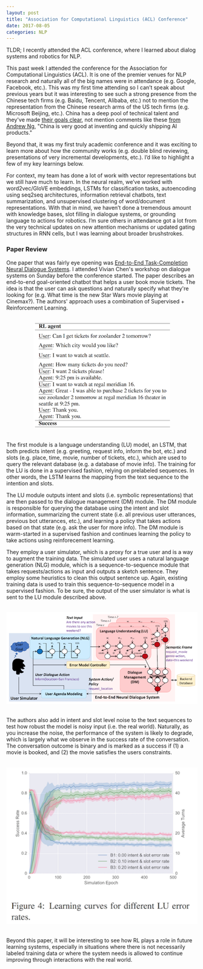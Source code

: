 ```yaml
---
layout: post
title: "Association for Computational Linguistics (ACL) Conference"
date: 2017-08-05
categories: NLP
---
```

TLDR; I recently attended the ACL conference, where I learned about dialog systems and robotics for NLP.

This past week I attended the conference for the Association for Computational Linguistics (ACL). It is one of the premier venues for NLP research and naturally all of the big names were in attendance (e.g. Google, Facebook, etc.). This was my first time attending so I can’t speak about previous years but it was interesting to see such a strong presence from the Chinese tech firms (e.g. Baidu, Tencent, Alibaba, etc.) not to mention the representation from the Chinese research arms of the US tech firms (e.g. Microsoft Beijing, etc.). China has a deep pool of technical talent and they've made <a href="https://www.nytimes.com/2017/07/20/business/china-artificial-intelligence.html" target="_blank">their goals clear</a>, not mention comments like these <a href="https://medium.com/@andrewng/opening-a-new-chapter-of-my-work-in-ai-c6a4d1595d7b" target="_blank">from Andrew Ng</a>, "China is very good at inventing and quickly shipping AI products."

Beyond that, it was my first truly academic conference and it was exciting to learn more about how the community works (e.g. double blind reviewing, presentations of very incremental developments, etc.). I’d like to highlight a few of my key learnings below.

For context, my team has done a lot of work with vector representations but we still have much to learn. In the neural realm, we’ve worked with word2vec/GloVE embeddings, LSTMs for classification tasks, autoencoding using seq2seq architectures, information retrieval chatbots, text summarization, and unsupervised clustering of word/document representations. With that in mind, we haven’t done a tremendous amount with knowledge bases, slot filling in dialogue systems, or grounding language to actions for robotics. I’m sure others in attendance got a lot from the very technical updates on new attention mechanisms or updated gating structures in RNN cells, but I was learning about broader brushstrokes.

### Paper Review

One paper that was fairly eye opening was <a href="https://arxiv.org/abs/1703.01008" target="_blank">End-to-End Task-Completion Neural Dialogue Systems</a>. I attended Vivian Chen's workshop on dialogue systems on Sunday before the conference started. The paper describes an end-to-end goal-oriented chatbot that helps a user book movie tickets. The idea is that the user can ask questions and naturally specify what they're looking for (e.g. What time is the new Star Wars movie playing at Cinemax?). The authors' approach uses a combination of Supervised + Reinforcement Learning.

<br>
<div style="text-align:center;"><img src="/assets/nlp/sample_convo.png"></div>
<br>

The first module is a language understanding (LU) model, an LSTM, that both predicts intent (e.g. greeting, request info, inform the bot, etc.) and slots (e.g. place, time, movie, number of tickets, etc.), which are used to query the relevant database (e.g. a database of movie info). The training for the LU is done in a supervised fashion, relying on prelabeled sequences. In other words, the LSTM learns the mapping from the text sequence to the intention and slots.

The LU module outputs intent and slots (i.e. symbolic representations) that are then passed to the dialogue management (DM) module. The DM module is responsible for querying the database using the intent and slot information, summarizing the current state (i.e. all previous user utterances, previous bot utterances, etc.), and learning a policy that takes actions based on that state (e.g. ask the user for more info). The DM module is warm-started in a supervised fashion and continues learning the policy to take actions using reinforecement learning.

They employ a user simulator, which is a proxy for a true user and is a way to augment the training data. The simulated user uses a natural language generation (NLG) module, which is a sequence-to-sequence module that takes requests/actions as input and outputs a sketch sentence. They employ some heuristics to clean this output sentence up. Again, existing training data is used to train this sequence-to-sequence model in a supervised fashion. To be sure, the output of the user simulator is what is sent to the LU module described above.

<br>
<div style="text-align:center;"><img src="/assets/nlp/architecture.png"></div>
<br>

The authors also add in intent and slot level noise to the text sequences to test how robust the model is noisy input (i.e. the real world). Naturally, as you increase the noise, the performance of the system is likely to degrade, which is largely what we observe in the success rate of the conversation. The conversation outcome is binary and is marked as a success if (1) a movie is booked, and (2) the movie satisfies the users constraints.

<br>
<div style="text-align:center;"><img src="/assets/nlp/learning_curve.png"></div>
<br>

Beyond this paper, it will be interesting to see how RL plays a role in future learning systems, especially in situations where there is not necessarily labeled training data or where the system needs is allowed to continue improving through interactions with the real world.